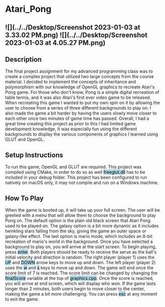 # Atari_Pong

![](../../Desktop/Screenshot 2023-01-03 at 3.33.02 PM.png)
![](../../Desktop/Screenshot 2023-01-03 at 4.05.27 PM.png)
---
## Description
The final project assignment for my advanced programming class was to create a complex
project that utilized two large concepts from the course material. I decided to implement
the concepts of inheritance and polymorphism with our knowledge of OpenGL graphics to recreate
Atari's Pong game. For those who don't know, Pong is a simple digital recreation of table tennis, 
and it was also Atari's first ever video game to be released. When recreating this game
I wanted to put my own spin on it by allowing the user to choose from a series of three different
backgrounds to play on. I also made the game a bit harder by having the users slowly move closer
to each other once two minutes of game time has passed. Overall, I had a great time creating this project
as prior to this I had limited game development knowledge, It was especially fun using the different backgrounds to
display the various components of graphics I learned using GLUT and OpenGL.

## Setup Instructions
To run this game, OpenGL and GLUT are required. This project was compiled using 
CMake, in order to do so as well <mark style="background-color: #ADD8E6">freeglut.dll</mark> 
has to be included in your debug folder. This project has been configured to run natively
on macOS only, it may not compile and run on a Windows machine.

## How To Play
When the game is booted up, it will take up your full screen. The user will be greeted with 
a menu that will allow them to choose the background to play Pong on. The default option is
the plain old black screen that Atari Pong used to be played on. The galaxy option is a bit more dynamic
as it includes twinkling stars falling from the sky, giving the game an outer space or galaxy-like effect.
The last option is mario mode, which includes an 8-bit recreation of mario's world in the background. Once
you have selected a background to play on, you will arrive at the start screen. To begin playing, 
press <mark style="background-color: #ADD8E6">enter</mark>. Both players should be ready to receive the 
serve as the ball's initial velocity and direction is random. The right player (player 1) uses the
<mark style="background-color: #ADD8E6">UP</mark> and <mark style="background-color: #ADD8E6">DOWN</mark>
arrow keys to move up and down. The left player (player 2) uses the <mark style="background-color: #ADD8E6">w</mark>
and <mark style="background-color: #ADD8E6">s</mark> keys to move up and down. The game will end once the score 
limit of 7 is reached. The score limit can be changed by changing the <mark style="background-color: #ADD8E6">finalScore</mark>
variable at the top of <mark style="background-color: #ADD8E6">graphics.cpp</mark>. Once the score is reached, you will arrive at 
end screen, which will display who won. If the game lasts longer than 2 minutes, both users begin to move closer to the center,
making the game a bit more challenging. You can press <mark style="background-color: #ADD8E6">esc</mark> at any moment to exit 
the game.
